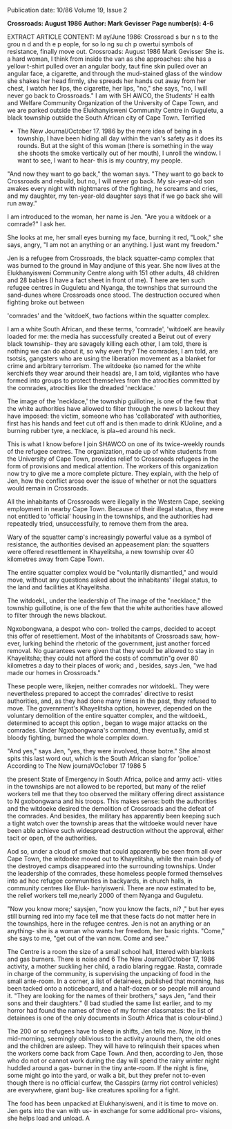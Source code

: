 Publication date: 10/86
Volume 19, Issue 2

**Crossroads: August 1986**
**Author: Mark Gevisser**
**Page number(s): 4-6**

EXTRACT ARTICLE CONTENT:
M ay/June 1986: Crossroad s bur n s to the grou n d and th e p eople, for so lo ng su ch p owertui symbols of resistance, 
finally move out. 
Crossroads: August 1986 
Mark Gevisser 
She is. a hard woman, I think from 
inside the van as she approaches: she 
has a yellow t-shirt pulled over an 
angular body, taut fine skin pulled 
over an angular face, a cigarette, and 
through the mud-stained glass of the 
window she shakes her head firmly, 
she spreads her hands out away from 
her chest, I watch her lips, the 
cigarette, her lips, "no," she says, 
"no, 
I 
will 
never go 
back to 
Crossroads." 
I am with SH AWCO, the Students' 
H ealth and Welfare Community 
Organization of the University of 
Cape Town, and we are parked 
outside 
the 
Elukhanyisweni 
Community Centre in Guguletu, a 
black township outside the South 
African city of Cape Town. Terrified 
+ The New Journal/October 17. 1986 
by the mere idea of being in a 
township, I have been hiding all day 
within the van's safety as it does its 
rounds. But at the sight of this woman 
(there is something in the way she 
shoots the smoke vertically out of her 
mouth), I unroll the window. I want to 
see, I want to hear- this is my 
country, my people. 


"And now they want to go back," the 
woman says. "They want to go back to 
Crossroads and rebuild, but no, I will 
never go back. My six-year-old son 
awakes every night with nightmares of 
the fighting, he screams and cries, and 
my daughter, 
my ten-year-old 
daughter says that if we go back she 
will run away." 

I am introduced to the woman, her 
name is Jen. "Are you a witdoek or a 
comrade?" I ask her. 

She looks at me, her small eyes 
burning my face, burning it red, 
"Look," she says, angry, "I am not an 
anything or an anything. I just want 
my freedom." 

Jen is a refugee from Crossroads, the 
black squatter-camp complex that was 
burned to the ground in May andjune 
of this year. She now lives at the 
Elukhanyisweni Community Centre 
along with 
151 
other adults, 
48 
children and 28 babies (I have a fact 
sheet in front of me). T here are ten 
such refugee centres in Guguletu and 
Nyanga, the townships that surround 
the sand-dunes where Crossroads once 
stood. The destruction occured when 
fighting broke out between 


'comrades' and 
the 'witdoeK, 
two 
factions within the squatter complex. 

I am a white South African, and 
these terms, 'comrade', 'witdoeK are 
heavily loaded for me: the media has 
successfully created a Beirut out of 
every black township- they are 
savagely killing each other, I am told, 
there is nothing we can do about it, so 
why even try? The comrades, I am 
told, are tsotsis, gangsters who are 
using the liberation movement as a 
blanket for crime and 
arbitrary 
terrorism. The witdoeke (so named for 
the white kerchiefs they wear around 
their heads) are, I am told, vigilantes 
who have formed into groups to 
protect themselves from the atrocities 
committed by the comrades, atrocities 
like the dreaded 'necklace.' 

The image of the 'necklace,' the 
township guillotine, is one of the few 
that the white authorities have allowed 
to filter through the news b lackout they 
have imposed: the victim, someone 
who has 'collaborated' 
with 
authorities, first has his hands and feet 
cut off and is then made to drink 
KUoline, and a burning rubber tyre, a 
necklace, is pla~ed around his neck. 

This is what I know before I join 
SHAWCO on one of its twice-weekly 
rounds of the refugee centres. The 
organization, 
made up of white 
students from the University of Cape 
Town, 
provides relief to 
Crossroads refugees in the form of 
provisions and medical attention. The 
workers of this organization now try to 
give me a more complete picture. They 
explain, with the help of Jen, how the 
conflict arose over the issue of whether 
or not the squatters would remain in 
Crossroads. 

All the inhabitants of Crossroads 
were illegally in the Western Cape, 
seeking employment in nearby Cape 
Town. Because of their illegal status, 
they were not entitled to 'official' 
housing in the townships, and the 
authorities 
had 
repeatedly tried, 
unsuccessfully, to remove them from 
the area. 

Wary of the squatter camp's 
increasingly powerful 
value 
as 
a 
symbol of resistance, the authorities 
devised an appeasement plan: the 
squatters were offered resettlement in 
Khayelitsha, a new township over 40 
kilometres away from Cape Town. 

The entire squatter complex would be 
"voluntarily dismantled," and would 
move, without any questions asked 
about the inhabitants' illegal status, to 
the land and facilities at Khayelitsha. 

The witdoekL, under the leadership of 
The image of the 
"necklace," the 
township guillotine, is 
one of the few that 
the white authorities 
have allowed to filter 
through the news 
blackout. 

Ngxobongwana, a despot who con-
trolled the camps, decided to accept 
this offer of resettlement. Most of the 
inhabitants of Crossroads saw, how-
ever, lurking behind the rhetoric of the 
government, just another 
forced 
removal. No guarantees were given 
that they would be allowed to stay in 
Khayelitsha; they could not afford the 
costs of commutin"g over 80 kilometres 
a day to their places of work; and , 
besides, says Jen, "we had made our 
homes in Crossroads." 

These people were, likejen, neither 
comrades nor witdoekL. They were 
nevertheless prepared to accept the 
comrades' 
directive 
to 
resist 
authorities, and, as they had done 
many times in the past, they refused to 
move. The government's Khayelitsha 
option, however, depended on the 
voluntary demolition of the entire 
squatter complex, and the witdoekL, 
determined 
to accept this 
option , 
began to wage major attacks on the 
comrades. Under Ngxobongwana's 
command, they eventually, amid st 
bloody fighting, burned the whole 
complex down. 

"And yes," says Jen, "yes, they were 
involved, those botre." She almost spits 
this last word out, which is the South 
African slang for 'police.' According to 
The New journaVOc1ober 17 1986 5 


the present State of Emergency in 
South Africa, police and army acti-
vities in the townships are not allowed 
to be reported, but many of the relief 
workers tell me that they too observed 
the military offering direct assistance 
to N gxobongwana and his troops. This 
makes sense: both the authorities and 
the witdoeke desired the demolition of 
Crossroads and the defeat of the 
comrades. And besides, the military 
has apparently been keeping such a 
tight watch over the township areas 
that the witdoeke would never have been 
able 
achieve 
such 
widespread 
destruction without the approval, 
either tacit or open, of the authorities. 

Aod so, under a cloud of smoke that 
could apparently be seen from all over 
Cape Town, the witdoeke moved out to 
Khayelitsha, while the main body of 
the destroyed camps disappeared into 
the surrounding townships. Under the 
leadership of the comrades, these 
homeless people formed themselves 
into ad hoc refugee communities in 
backyards, in church halls, 
in 
community centres like Eluk-
hariyisweni. There are now estimated 
to be, the relief workers tell me,nearly 
2000 
of them 
Nyanga and 
Guguletu. 

"Now you know more;' saysjen, "now 
you know the facts, ni? ," but her eyes 
still burning red into my face tell me 
that these facts do not matter here in 
the townships, here in the refugee 
centres. Jen is not an anything or an 
anything- she is a woman who wants 
her freedom, her basic rights. "Come," 
she says to me, "get out of the van now. 
Come and see." 

The Centre is a room the size of a 
small school hall, littered with blankets 
and gas burners. There is noise and 
6 The New Journal/October 17, 1986 
activity, a mother suckling her child, a 
radio blaring 
reggae. 
Rasta, 
comrade in charge of the community, 
is supervising the unpacking of food in 
the small ante-room. In a corner, a list 
of detainees, published that morning, 
has been tacked onto a noticeboard, 
and a half-dozen or so people mill 
around it. "They are looking for the 
names of their brothers," says Jen, 
"and their sons and their daughters." (I 
bad studied the same list earlier, and to 
my horror had found the names of 
three of my former classmates: the list 
of detainees is one of the only 
documents in South Africa that is 
colour-blind.) 

The 200 or so refugees have to sleep 
in shifts, Jen tells me. Now, in the 
mid-morning, seemingly oblivious to 
the activity around them, the old ones 
and the children are asleep. They will 
have to relinquish their spaces when 
the workers come back from Cape 
Town. And then, according to Jen, 
those who do not or cannot work 
during the day will spend the rainy 
winter night huddled around a gas-
burner in the tiny ante-room. If the 
night is fine, some might go into the 
yard, or walk a bit, but they prefer not 
to-even though there is no official 
curfew, the Casspirs (army riot control 
vehicles) are everywhere, giant bug-
like creatures spoiling for a fight. 

The food has been unpacked at 
Elukhanyisweni, and it is time to move 
on. Jen gets into the van with us- in 
exchange for some additional pro-
visions, she helps load and unload. A